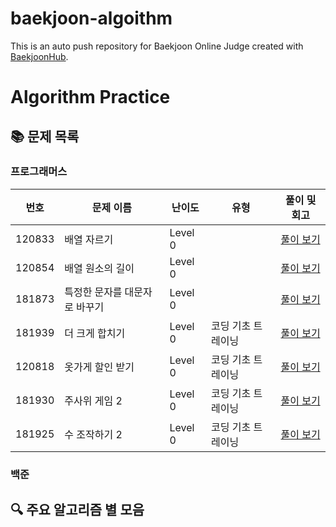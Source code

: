 # baekjoon-algoithm
This is an auto push repository for Baekjoon Online Judge created with [BaekjoonHub](https://github.com/BaekjoonHub/BaekjoonHub).

# Algorithm Practice

## 📚 문제 목록

### 프로그래머스

| 번호 | 문제 이름 | 난이도 | 유형 | 풀이 및 회고 |
|--------|-----------|--------|------|--------------|
| 120833 | 배열 자르기 | Level 0 |   | [풀이 보기](https://github.com/kJshine/coding-test-study/tree/main/프로그래머스/0/120833.%E2%80%85배열%E2%80%85자르기) |
| 120854 | 배열 원소의 길이 | Level 0 |   | [풀이 보기](https://github.com/kJshine/coding-test-study/tree/main/프로그래머스/0/120854.%E2%80%85배열%E2%80%85원소의%E2%80%85길이) |
| 181873 | 특정한 문자를 대문자로 바꾸기 | Level 0 |   | [풀이 보기](https://github.com/kJshine/coding-test-study/tree/main/프로그래머스/0/181873.%E2%80%85특정한%E2%80%85문자를%E2%80%85대문자로%E2%80%85바꾸기) |
| 181939 | 더 크게 합치기 | Level 0 | 코딩 기초 트레이닝 | [풀이 보기](https://github.com/kJshine/coding-test-study/tree/main/프로그래머스/0/181939.%E2%80%85더%E2%80%85크게%E2%80%85합치기) |
| 120818 | 옷가게 할인 받기 | Level 0 | 코딩 기초 트레이닝 | [풀이 보기](https://github.com/kJshine/coding-test-study/tree/main/프로그래머스/0/120818.%E2%80%85옷가게%E2%80%85할인%E2%80%85받기) |
| 181930 | 주사위 게임 2 | Level 0 | 코딩 기초 트레이닝 | [풀이 보기](https://github.com/kJshine/coding-test-study/tree/main/프로그래머스/0/181930.%E2%80%85주사위%E2%80%85게임%E2%80%852) |
| 181925 | 수 조작하기 2 | Level 0 | 코딩 기초 트레이닝 | [풀이 보기](https://github.com/kJshine/coding-test-study/tree/main/프로그래머스/0/181930.%E2%80%85수%E2%80%85조작하기%E2%80%852) |

### 백준

<!--
| 번호 | 문제 이름 | 난이도 | 유형 | 풀이 및 회고 |
|------|-----------|--------|------|--------------|
| 1000 | A+B       | Bronze 5| 구현 | [풀이 보기](./baekjoon/1000/README.md) |
| 1001 | A-B       | Bronze 5| 구현 | [풀이 보기](./baekjoon/1001/README.md) |
-->
## 🔍 주요 알고리즘 별 모음

